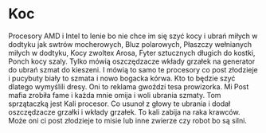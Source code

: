# Koc
Procesory AMD i Intel to lenie bo nie chce im się szyć kocy i ubrań miłych w dodtyku jak swtrów mocherowych, Bluz polarowych, Płaszczy wełnianych miłych w dodtyku, Kocy zwoltex Arosa, Fyter sztucznych długich do kostki, Ponch kocy szaly. Tylko mówią oszczędzacze wkłady grzałek na generator do ubrań szmat do kieszeni. I mówią to samo te procesory co post złodzieje i pucybuty biały to szmata i nowo bogacka kórwa. Kto to będzie szyć dlatego wymyślili dresy. 
Oni to reklama gwoździ tesa prowizorka. 
Mi Post mafia zrobiła fame i każda mnie omija i woli ubrania szmaty. 
Tom sprzątaczką jest Kali procesor. Co usunoł z głowy te ubrania i dodał oszczędzacze grzałki i wkłady grzałek. To kali zabija na raka krawców. 
Może oni ci post złodzieje to misie lub inne zwierze czy robot bo są silni. 
